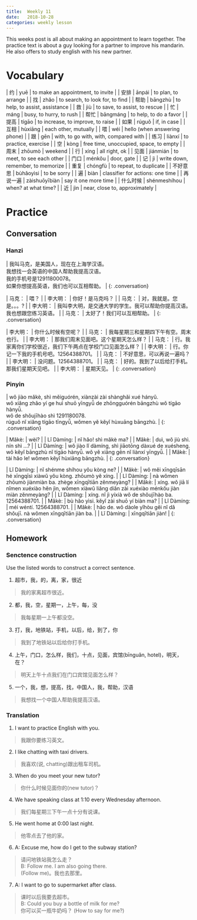 ```yaml
---
title:  Weekly 11
date:   2018-10-28
categories: weekly lesson
---
```


This weeks post is all about making an appointment to learn together. The practice text is about a guy looking for a partner to improve his mandarin. He also offers to study english with his new partner.

# Vocabulary

| 约       | yuē           | to make an appointment, to invite      |
| 安排     | ānpái         | to plan, to arrange                    |
| 找       | zhǎo          | to search, to look for, to find        |
| 帮助     | bāngzhù       | to help, to assist, assistance         |
| 救       | jiù           | to save, to assist, to rescue          |
| 忙       | máng          | busy, to hurry, to rush                |
| 帮忙     | bāngmáng      | to help, to do a favor                 |
| 提高     | tígāo         | to increase, to improve, to raise      |
| 如果     | rúguǒ         | if, in case                            |
| 互相     | hùxiāng       | each other, mutually                   |
| 喂       | wéi           | hello (when answering phone)           |
| 跟       | gēn           | with, to go with, with, compared with  |
| 练习     | liànxí        | to practice, exercise                  |
| 空       | kòng          | free time, unoccupied, space, to empty |
| 周末     | zhōumò        | weekend                                |
| 行       | xíng          | all right, ok                          |
| 见面     | jiánmián      | to meet, to see each other             |
| 门口     | ménkǒu        | door, gate                             |
| 记       | jì            | write down, remember, to memorize      |
| 重复     | chóngfù       | to repeat, to duplicate                |
| 不好意思 | bùhǎoyìsi     | to be sorry                            |
| 遍       | biàn          | classifier for actions: one time       |
| 再说一遍 | zàishuōyībiàn | say it one more time                   |
| 什么时候 | shénmeshíhou  | when? at what time?                    |
| 近       | jìn           | near, close to, approximately          |

# Practice
## Conversation
### Hanzi

| 我叫马克，是美国人，现在在上海学汉语。<br>我想找一会英语的中国人帮助我提高汉语。<br>我的手机号是12911800078。<br>如果你想提高英语，我们也可以互相帮助。 |
{: .conversation}

| 马克：   | 喂？ |
| 李大明： | 你好！是马克吗？ |
| 马克：   | 对，我就是。您是。。。? |
| 李大明： | 我叫李大明，是交通大学的学生。我可以帮助你提高汉语。我也想跟您练习英语。 |
| 马克：   | 太好了！我们可以互相帮助。 |
{: .conversation}

| 李大明： | 你什么时候有空呢？ |
| 马克：   | 我每星期三和星期四下午有空。周末也行。 |
| 李大明： | 那我们周末见面吧。这个星期天怎么样？ |
| 马克：   | 行。我家离你们学校很近，我们下午两点在学校门口见面怎么样？ |
| 李大明： | 行。你记一下我的手机号吧。12564388701。 |
| 马克：   | 不好意思，可以再说一遍吗？ |
| 李大明： | 没问题。12564388701。 |
| 马克：   | 好的。我到了以后给打手机。那我们星期天见吧。 |
| 李大明： | 星期天见。 |
{: .conversation}

### Pinyin

| wǒ jiào mǎkè, shì měiguórén, xiànzài zài shànghǎi xué hányǔ.<br> wǒ xiǎng zhǎo yí ge huì shuō yīngyǚ de zhōngguórén bāngzhù wǒ tígāo hànyǚ.<br> wǒ de shǒujīhào shì 1291180078.<br> rúguǒ nǐ xiǎng tígāo tīngyǚ, wǒmen yě kěyǐ hùxuāng bāngzhù. |
{: .conversation}

| Mǎkè:       | wèi? |
| Lǐ Dàmíng:  | nǐ hǎo! shì mǎkè ma? |
| Mǎkè:       | duì, wǒ jiù shì. nín shì ...? |
| Lǐ Dàmíng:  | wǒ jiào lǐ dàmíng, shì jiāotōng dàxué de xuésheng. wǒ kěyǐ bāngzhù nǐ tígāo hànyǚ. wǒ yě xiāng gēn nǐ liànxí yīngyǚ. |
| Mǎkè:       | tài hǎo le! wǒmen kěyǐ hùxiāng bāngzhù. |
{: .conversation}

| Lǐ Dàmíng:  | nǐ shénme shíhou yǒu kòng ne? |
| Mǎkè:       | wǒ měi xīngqīsān hé xīngqīsì xiàwǔ yǒu kòng. zhōumò yě xíng. |
| Lǐ Dàmíng:  | nà wǒmen zhōumò jiànmiàn ba. zhège xīngqītiān zěnmeyàng? |
| Mǎkè:       | xíng. wǒ jiā lí nǐmen xuéxiào hěn jìn, wǒmen xiàwǔ liǎng diǎn zài xuéxiào ménkǒu jiàn miàn zěnmeyàng? |
| Lǐ Dàmíng:  | xíng. nǐ jì yíxià wǒ de shǒujīhào ba. 12564388701. |
| Mǎkè:       | bù hǎo yìsi. kěyǐ zài shuō yí biàn ma? |
| Lǐ Dàmíng:  | méi wéntí. 12564388701. |
| Mǎkè:       | hǎo de. wǒ dàole yǐhòu gěi nǐ dǎ shǒujī. nà wǒmen xīngqītiān jiàn ba. |
| Lǐ Dàmíng:  | xīngqītiān jiàn! |
{: .conversation}

## Homework
### Senctence construction

Use the listed words to construct a correct sentence.

1. 超市，我，的，离，家，很近
> 我的家离超市很近。
2. 都，我，空，星期一，上午，每，没
> 我每星期一上午都没空。
3. 打，我，地铁站，手机，以后，给，到了，你
> 我到了地铁站以后给你打手机。
4. 上午，门口，怎么样，我们，十点，见面，宾馆(bīnguǎn, hotel)，明天，在？
> 明天上午十点我们在门口宾馆见面怎么样？
5. 一个，我，想，提高，找，中国人，我，帮助，汉语
> 我想找一个中国人帮助我提高汉语。

### Translation
1. I want to practice English with you.
> 我跟你要练习英文。
2. I like chatting with taxi drivers.
> 我喜欢(说, chatting)跟出租车司机。
3. When do you meet your new tutor?
> 你什么时候见面你的(new tutor)？
4. We have speaking class at 1:10 every Wednesday afternoon.
> 我们每星期三下午一点十分有说课。
5. He went home at 0:00 last night.
> 他零点去了他的家。
6. A: Excuse me, how do I get to the subway station?
> 请问地铁站我怎么走？  
> B: Follow me. I am also going there.  
> (Follow me)。我也去那里。
7. A: I want to go to supermarket after class.
> 课时以后我要去超市。  
> B: Could you buy a bottle of milk for me?  
> 你可以买一瓶牛奶吗？ (How to say for me?)
